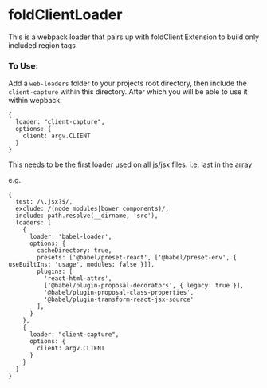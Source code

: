 # foldClientLoader

This is a webpack loader that pairs up with foldClient Extension to build only included region tags

### To Use:

Add a `web-loaders` folder to your projects root directory, then include the `client-capture` within this directory.
After which you will be able to use it within wepback:

```
{
  loader: "client-capture",
  options: {
    client: argv.CLIENT
  }
}
```

This needs to be the first loader used on all js/jsx files. i.e. last in the array

e.g.

```
{
  test: /\.jsx?$/,
  exclude: /(node_modules|bower_components)/,
  include: path.resolve(__dirname, 'src'),
  loaders: [
    {
      loader: 'babel-loader',
      options: {
        cacheDirectory: true,
        presets: ['@babel/preset-react', ['@babel/preset-env', { useBuiltIns: 'usage', modules: false }]],
        plugins: [
          'react-html-attrs',
          ['@babel/plugin-proposal-decorators', { legacy: true }],
          '@babel/plugin-proposal-class-properties',
          '@babel/plugin-transform-react-jsx-source'
        ],
      }
    },
    {
      loader: "client-capture",
      options: {
        client: argv.CLIENT
      }
    }
  ]
}
```